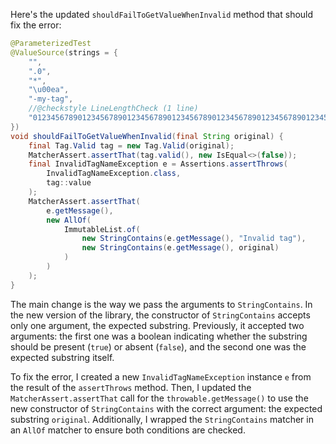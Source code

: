 Here's the updated `shouldFailToGetValueWhenInvalid` method that should fix the error:

```java
@ParameterizedTest
@ValueSource(strings = {
    "",
    ".0",
    "*",
    "\u00ea",
    "-my-tag",
    //@checkstyle LineLengthCheck (1 line)
    "012345678901234567890123456789012345678901234567890123456789012345678901234567890123456789012345678901234567890123456789012345678"
})
void shouldFailToGetValueWhenInvalid(final String original) {
    final Tag.Valid tag = new Tag.Valid(original);
    MatcherAssert.assertThat(tag.valid(), new IsEqual<>(false));
    final InvalidTagNameException e = Assertions.assertThrows(
        InvalidTagNameException.class,
        tag::value
    );
    MatcherAssert.assertThat(
        e.getMessage(),
        new AllOf(
            ImmutableList.of(
                new StringContains(e.getMessage(), "Invalid tag"),
                new StringContains(e.getMessage(), original)
            )
        )
    );
}
```

The main change is the way we pass the arguments to `StringContains`. In the new version of the library, the constructor of `StringContains` accepts only one argument, the expected substring. Previously, it accepted two arguments: the first one was a boolean indicating whether the substring should be present (`true`) or absent (`false`), and the second one was the expected substring itself.

To fix the error, I created a new `InvalidTagNameException` instance `e` from the result of the `assertThrows` method. Then, I updated the `MatcherAssert.assertThat` call for the `throwable.getMessage()` to use the new constructor of `StringContains` with the correct argument: the expected substring `original`. Additionally, I wrapped the `StringContains` matcher in an `AllOf` matcher to ensure both conditions are checked.